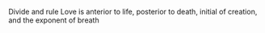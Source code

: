 Divide and rule
Love is anterior to life, posterior to death, initial of creation, and the exponent of breath

